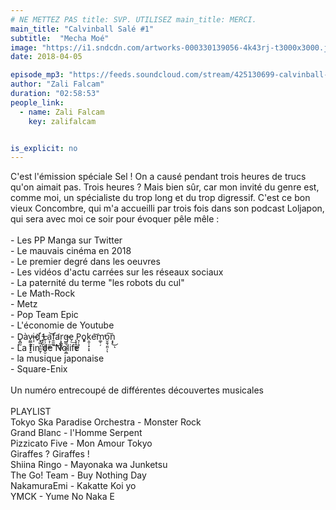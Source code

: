 ```yaml
---
# NE METTEZ PAS title: SVP. UTILISEZ main_title: MERCI.
main_title: "Calvinball Salé #1"
subtitle:  "Mecha Moé"
image: "https://i1.sndcdn.com/artworks-000330139056-4k43rj-t3000x3000.jpg"
date: 2018-04-05

episode_mp3: "https://feeds.soundcloud.com/stream/425130699-calvinball-radio-calvinball-sale-1-mecha-moe.mp3"
author: "Zali Falcam"
duration: "02:58:53"
people_link: 
  - name: Zali Falcam
    key: zalifalcam


is_explicit: no
---
```


<PodcastHeader/>

<!-- ECRIRE LA DESCRIPTION DE L'EPISODE SOUS CETTE LIGNE -->
C'est l'émission spéciale Sel ! On a causé pendant trois heures de trucs qu'on aimait pas. Trois heures ? Mais bien sûr, car mon invité du genre est, comme moi, un spécialiste du trop long et du trop digressif. C'est ce bon vieux Concombre, qui m'a accueilli par trois fois dans son podcast Loljapon, qui sera avec moi ce soir pour évoquer pêle mêle :<br><br>- Les PP Manga sur Twitter<br>- Le mauvais cinéma en 2018<br>- Le premier degré dans les oeuvres<br>- Les vidéos d'actu carrées sur les réseaux sociaux<br>- La paternité du terme "les robots du cul"<br>- Le Math-Rock<br>- Metz<br>- Pop Team Epic<br>- L'économie de Youtube<br>- D̥̻̰àv̤̳̭͔̟̞̮i̶͎d҉͉͖͕̜̼̫͎ ̱̝̰̩̤L̶̹̦͔̻̪̝̮a͕̦̫͚̲͝f̱̫͚͢a̛r͕̭̳̘̻g̶̳͉̬̲̖̯̲e̗͟ ̨̟̭͚̭̟P̘̦̝̜ǫ̦͈ḳ͈̩͙͕̝e͝m͚̜̦̕o̮̯͉͈̤̹͠ͅn͙͓͜ͅ<br>- La fin de Nolife<br>- la musique japonaise<br>- Square-Enix<br><br>Un numéro entrecoupé de différentes découvertes musicales <br><br>PLAYLIST<br>Tokyo Ska Paradise Orchestra - Monster Rock<br>Grand Blanc - l'Homme Serpent<br>Pizzicato Five - Mon Amour Tokyo<br>Giraffes ? Giraffes !<br>Shiina Ringo - Mayonaka wa Junketsu<br>The Go! Team - Buy Nothing Day<br>NakamuraEmi - Kakatte Koi yo<br>YMCK - Yume No Naka E

